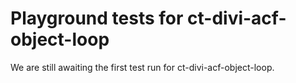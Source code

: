 # Playground tests for ct-divi-acf-object-loop
We are still awaiting the first test run for ct-divi-acf-object-loop.
